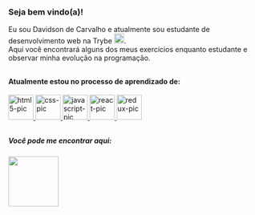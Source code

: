 ### Seja bem vindo(a)!

<div>
  Eu sou Davidson de Carvalho e atualmente sou estudante de desenvolvimento web na Trybe
  <a href="https://www.betrybe.com/"><img height="20em" src="https://media-exp1.licdn.com/dms/image/C4D0BAQFalja6B0Vl8A/company-logo_100_100/0/1625490679503?e=1654128000&amp;v=beta&amp;t=Lbru3LmJwNlQuNFwYtxVee5Nt_mmT3orRZYQvvVA-YU"></a>. <br>
  Aqui você encontrará alguns dos meus exercícios enquanto estudante e observar minha evolução na programação.
</div>

##

#### Atualmente estou no processo de aprendizado de:
<div>
  <a href="https://github.com/davidsonDeCarvalho">
  <img alt="html5-pic" height="50em" src="https://cdn.jsdelivr.net/gh/devicons/devicon/icons/html5/html5-original.svg" title="HTML" />
  <img alt="css-pic" height="50em" src="https://cdn.jsdelivr.net/gh/devicons/devicon/icons/css3/css3-original.svg" title="CSS" />
  <img alt="javascript-pic" height="50em" src="https://cdn.jsdelivr.net/gh/devicons/devicon/icons/javascript/javascript-original.svg" title="JavaScript" />
  <img alt="react-pic" height="50em" src="https://cdn.jsdelivr.net/gh/devicons/devicon/icons/react/react-original.svg" title="React" />
  <img alt="redux-pic" height="50em" src="https://cdn.jsdelivr.net/gh/devicons/devicon/icons/redux/redux-original.svg" title="Redux" />
  </a>
</div>

##

##### Você pode me encontrar aqui:
<div>
  <a href="https://www.linkedin.com/in/davidsonccarvalho/" target="_blank"><img target="_blank" height="100em" src="https://cdn.jsdelivr.net/gh/devicons/devicon/icons/linkedin/linkedin-original-wordmark.svg" />
</a>
  
</div>
